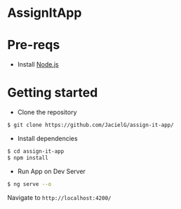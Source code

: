 # AssignItApp

# Pre-reqs
- Install [Node.js](https://nodejs.org/en/)

# Getting started
- Clone the repository
```bash
$ git clone https://github.com/JacielG/assign-it-app/
```
- Install dependencies
```bash
$ cd assign-it-app
$ npm install
```
- Run App on Dev Server
```bash
$ ng serve --o
```
Navigate to `http://localhost:4200/`
